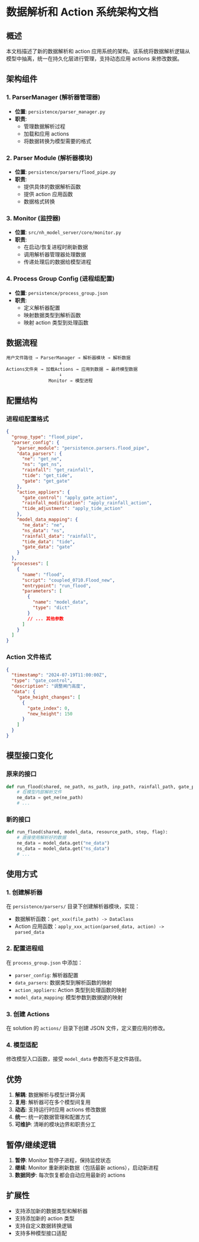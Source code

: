 # 数据解析和 Action 系统架构文档

## 概述

本文档描述了新的数据解析和 action 应用系统的架构。该系统将数据解析逻辑从模型中抽离，统一在持久化层进行管理，支持动态应用 actions 来修改数据。

## 架构组件

### 1. ParserManager (解析器管理器)

- **位置**: `persistence/parser_manager.py`
- **职责**:
  - 管理数据解析过程
  - 加载和应用 actions
  - 将数据转换为模型需要的格式

### 2. Parser Module (解析器模块)

- **位置**: `persistence/parsers/flood_pipe.py`
- **职责**:
  - 提供具体的数据解析函数
  - 提供 action 应用函数
  - 数据格式转换

### 3. Monitor (监控器)

- **位置**: `src/nh_model_server/core/monitor.py`
- **职责**:
  - 在启动/恢复进程时刷新数据
  - 调用解析器管理器处理数据
  - 传递处理后的数据给模型进程

### 4. Process Group Config (进程组配置)

- **位置**: `persistence/process_group.json`
- **职责**:
  - 定义解析器配置
  - 映射数据类型到解析函数
  - 映射 action 类型到处理函数

## 数据流程

```
用户文件路径 → ParserManager → 解析器模块 → 解析数据
                    ↓
Actions文件夹 → 加载Actions → 应用到数据 → 最终模型数据
                    ↓
                Monitor → 模型进程
```

## 配置结构

### 进程组配置格式

```json
{
  "group_type": "flood_pipe",
  "parser_config": {
    "parser_module": "persistence.parsers.flood_pipe",
    "data_parsers": {
      "ne": "get_ne",
      "ns": "get_ns",
      "rainfall": "get_rainfall",
      "tide": "get_tide",
      "gate": "get_gate"
    },
    "action_appliers": {
      "gate_control": "apply_gate_action",
      "rainfall_modification": "apply_rainfall_action",
      "tide_adjustment": "apply_tide_action"
    },
    "model_data_mapping": {
      "ne_data": "ne",
      "ns_data": "ns",
      "rainfall_data": "rainfall",
      "tide_data": "tide",
      "gate_data": "gate"
    }
  },
  "processes": [
    {
      "name": "flood",
      "script": "coupled_0710.Flood_new",
      "entrypoint": "run_flood",
      "parameters": [
        {
          "name": "model_data",
          "type": "dict"
        }
        // ... 其他参数
      ]
    }
  ]
}
```

### Action 文件格式

```json
{
  "timestamp": "2024-07-19T11:00:00Z",
  "type": "gate_control",
  "description": "调整闸门高度",
  "data": {
    "gate_height_changes": [
      {
        "gate_index": 0,
        "new_height": 150
      }
    ]
  }
}
```

## 模型接口变化

### 原来的接口

```python
def run_flood(shared, ne_path, ns_path, inp_path, rainfall_path, gate_path, tide_path, resource_path, step, flag):
    # 在模型内部解析文件
    ne_data = get_ne(ne_path)
    # ...
```

### 新的接口

```python
def run_flood(shared, model_data, resource_path, step, flag):
    # 直接使用解析好的数据
    ne_data = model_data.get("ne_data")
    ns_data = model_data.get("ns_data")
    # ...
```

## 使用方式

### 1. 创建解析器

在 `persistence/parsers/` 目录下创建解析器模块，实现：

- 数据解析函数：`get_xxx(file_path) -> DataClass`
- Action 应用函数：`apply_xxx_action(parsed_data, action) -> parsed_data`

### 2. 配置进程组

在 `process_group.json` 中添加：

- `parser_config`: 解析器配置
- `data_parsers`: 数据类型到解析函数的映射
- `action_appliers`: Action 类型到处理函数的映射
- `model_data_mapping`: 模型参数到数据键的映射

### 3. 创建 Actions

在 solution 的 `actions/` 目录下创建 JSON 文件，定义要应用的修改。

### 4. 模型适配

修改模型入口函数，接受 `model_data` 参数而不是文件路径。

## 优势

1. **解耦**: 数据解析与模型计算分离
2. **复用**: 解析器可在多个模型间复用
3. **动态**: 支持运行时应用 actions 修改数据
4. **统一**: 统一的数据管理和配置方式
5. **可维护**: 清晰的模块边界和职责分工

## 暂停/继续逻辑

1. **暂停**: Monitor 暂停子进程，保持监控状态
2. **继续**: Monitor 重新刷新数据（包括最新 actions），启动新进程
3. **数据同步**: 每次恢复都会自动应用最新的 actions

## 扩展性

- 支持添加新的数据类型和解析器
- 支持添加新的 action 类型
- 支持自定义数据转换逻辑
- 支持多种模型接口适配

